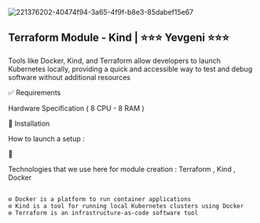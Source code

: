 
![221376202-40474f94-3a65-4f9f-b8e3-85dabef15e67](https://github.com/user-attachments/assets/24bcbfd4-a2bb-4951-a75c-8887f5c2f37c)
 

## Terraform Module - Kind | ⭐⭐⭐ Yevgeni ⭐⭐⭐
Tools like Docker, Kind, and Terraform allow developers to launch Kubernetes locally, providing a quick and accessible way to test and debug software without additional resources

✅ Requirements

Hardware Specification ( 8 CPU - 8 RAM )

🎯 Installation

How to launch a setup : 

🚀 

Technologies that we use here for module creation : Terraform , Kind , Docker 
## 
```
⚙️ Docker is a platform to run container applications
⚙️ Kind is a tool for running local Kubernetes clusters using Docker
⚙️ Terraform is an infrastructure-as-code software tool
```
